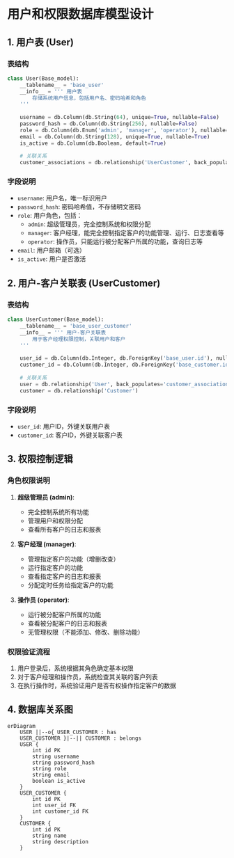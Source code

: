 # 用户和权限数据库模型设计

## 1. 用户表 (User)

### 表结构
```python
class User(Base_model):
    __tablename__ = 'base_user'
    __info__ = ''' 用户表
        存储系统用户信息，包括用户名、密码哈希和角色
    '''
    
    username = db.Column(db.String(64), unique=True, nullable=False)
    password_hash = db.Column(db.String(256), nullable=False)
    role = db.Column(db.Enum('admin', 'manager', 'operator'), nullable=False, default='operator')
    email = db.Column(db.String(128), unique=True, nullable=True)
    is_active = db.Column(db.Boolean, default=True)
    
    # 关联关系
    customer_associations = db.relationship('UserCustomer', back_populates='user')
```

### 字段说明
- `username`: 用户名，唯一标识用户
- `password_hash`: 密码哈希值，不存储明文密码
- `role`: 用户角色，包括：
  - `admin`: 超级管理员，完全控制系统和权限分配
  - `manager`: 客户经理，能完全控制指定客户的功能管理、运行、日志查看等
  - `operator`: 操作员，只能运行被分配客户所属的功能，查询日志等
- `email`: 用户邮箱（可选）
- `is_active`: 用户是否激活

## 2. 用户-客户关联表 (UserCustomer)

### 表结构
```python
class UserCustomer(Base_model):
    __tablename__ = 'base_user_customer'
    __info__ = ''' 用户-客户关联表
        用于客户经理权限控制，关联用户和客户
    '''
    
    user_id = db.Column(db.Integer, db.ForeignKey('base_user.id'), nullable=False)
    customer_id = db.Column(db.Integer, db.ForeignKey('base_customer.id'), nullable=False)
    
    # 关联关系
    user = db.relationship('User', back_populates='customer_associations')
    customer = db.relationship('Customer')
```

### 字段说明
- `user_id`: 用户ID，外键关联用户表
- `customer_id`: 客户ID，外键关联客户表

## 3. 权限控制逻辑

### 角色权限说明
1. **超级管理员 (admin)**:
   - 完全控制系统所有功能
   - 管理用户和权限分配
   - 查看所有客户的日志和报表

2. **客户经理 (manager)**:
   - 管理指定客户的功能（增删改查）
   - 运行指定客户的功能
   - 查看指定客户的日志和报表
   - 分配定时任务给指定客户的功能

3. **操作员 (operator)**:
   - 运行被分配客户所属的功能
   - 查看被分配客户的日志和报表
   - 无管理权限（不能添加、修改、删除功能）

### 权限验证流程
1. 用户登录后，系统根据其角色确定基本权限
2. 对于客户经理和操作员，系统检查其关联的客户列表
3. 在执行操作时，系统验证用户是否有权操作指定客户的数据

## 4. 数据库关系图

```mermaid
erDiagram
    USER ||--o{ USER_CUSTOMER : has
    USER_CUSTOMER }|--|| CUSTOMER : belongs
    USER {
        int id PK
        string username
        string password_hash
        string role
        string email
        boolean is_active
    }
    USER_CUSTOMER {
        int id PK
        int user_id FK
        int customer_id FK
    }
    CUSTOMER {
        int id PK
        string name
        string description
    }